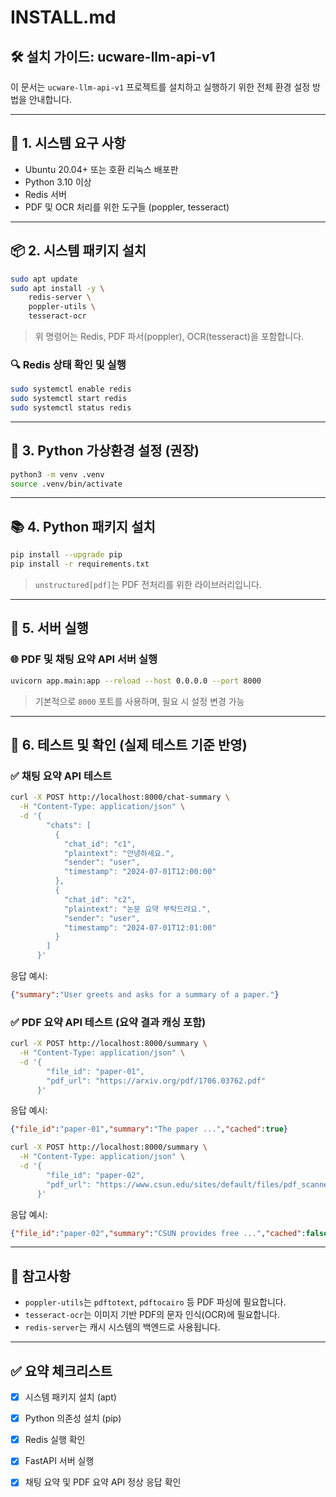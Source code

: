 # INSTALL.md

## 🛠️ 설치 가이드: ucware-llm-api-v1

이 문서는 `ucware-llm-api-v1` 프로젝트를 설치하고 실행하기 위한 전체 환경 설정 방법을 안내합니다.

---

## 📌 1. 시스템 요구 사항

- Ubuntu 20.04+ 또는 호환 리눅스 배포판
- Python 3.10 이상
- Redis 서버
- PDF 및 OCR 처리를 위한 도구들 (poppler, tesseract)

---

## 📦 2. 시스템 패키지 설치

```bash
sudo apt update
sudo apt install -y \
    redis-server \
    poppler-utils \
    tesseract-ocr
```

> 위 명령어는 Redis, PDF 파서(poppler), OCR(tesseract)을 포함합니다.

### 🔍 Redis 상태 확인 및 실행
```bash
sudo systemctl enable redis
sudo systemctl start redis
sudo systemctl status redis
```

---

## 🐍 3. Python 가상환경 설정 (권장)

```bash
python3 -m venv .venv
source .venv/bin/activate
```

---

## 📚 4. Python 패키지 설치

```bash
pip install --upgrade pip
pip install -r requirements.txt
```

> `unstructured[pdf]`는 PDF 전처리를 위한 라이브러리입니다.

---

## 🚀 5. 서버 실행

### 🌐 PDF 및 채팅 요약 API 서버 실행
```bash
uvicorn app.main:app --reload --host 0.0.0.0 --port 8000
```

> 기본적으로 `8000` 포트를 사용하며, 필요 시 설정 변경 가능

---

## 🧪 6. 테스트 및 확인 (실제 테스트 기준 반영)

### ✅ 채팅 요약 API 테스트
```bash
curl -X POST http://localhost:8000/chat-summary \
  -H "Content-Type: application/json" \
  -d '{
        "chats": [
          {
            "chat_id": "c1",
            "plaintext": "안녕하세요.",
            "sender": "user",
            "timestamp": "2024-07-01T12:00:00"
          },
          {
            "chat_id": "c2",
            "plaintext": "논문 요약 부탁드려요.",
            "sender": "user",
            "timestamp": "2024-07-01T12:01:00"
          }
        ]
      }'
```
응답 예시:
```json
{"summary":"User greets and asks for a summary of a paper."}
```

### ✅ PDF 요약 API 테스트 (요약 결과 캐싱 포함)
```bash
curl -X POST http://localhost:8000/summary \
  -H "Content-Type: application/json" \
  -d '{
        "file_id": "paper-01",
        "pdf_url": "https://arxiv.org/pdf/1706.03762.pdf"
      }'
```
응답 예시:
```json
{"file_id":"paper-01","summary":"The paper ...","cached":true}
```

```bash
curl -X POST http://localhost:8000/summary \
  -H "Content-Type: application/json" \
  -d '{
        "file_id": "paper-02",
        "pdf_url": "https://www.csun.edu/sites/default/files/pdf_scanned_ocr.pdf"
      }'
```
응답 예시:
```json
{"file_id":"paper-02","summary":"CSUN provides free ...","cached":false}
```

---

## 📎 참고사항

- `poppler-utils`는 `pdftotext`, `pdftocairo` 등 PDF 파싱에 필요합니다.
- `tesseract-ocr`는 이미지 기반 PDF의 문자 인식(OCR)에 필요합니다.
- `redis-server`는 캐시 시스템의 백엔드로 사용됩니다.

---

## ✅ 요약 체크리스트

- [x] 시스템 패키지 설치 (apt)
- [x] Python 의존성 설치 (pip)
- [x] Redis 실행 확인
- [x] FastAPI 서버 실행
- [x] 채팅 요약 및 PDF 요약 API 정상 응답 확인

